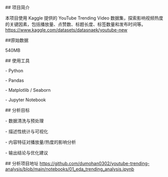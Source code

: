 

\## 项目简介

本项目使用 Kaggle 提供的 YouTube Trending Video 数据集，探索影响视频热度的关键因素，包括播放量、点赞数、标题长度、标签数量和发布时间等。
https://www.kaggle.com/datasets/datasnaek/youtube-new


##原始数据 

540MB



\## 使用工具

\- Python

\- Pandas

\- Matplotlib / Seaborn

\- Jupyter Notebook



\## 分析目标

\- 数据清洗与预处理

\- 描述性统计与可视化

\- 内容特征对播放量/热度的影响分析

\- 输出结论与优化建议



\## 分析项目地址
https://github.com/dumohan0302/youtube-trending-analysis/blob/main/notebooks/01_eda_trending_analysis.ipynb
